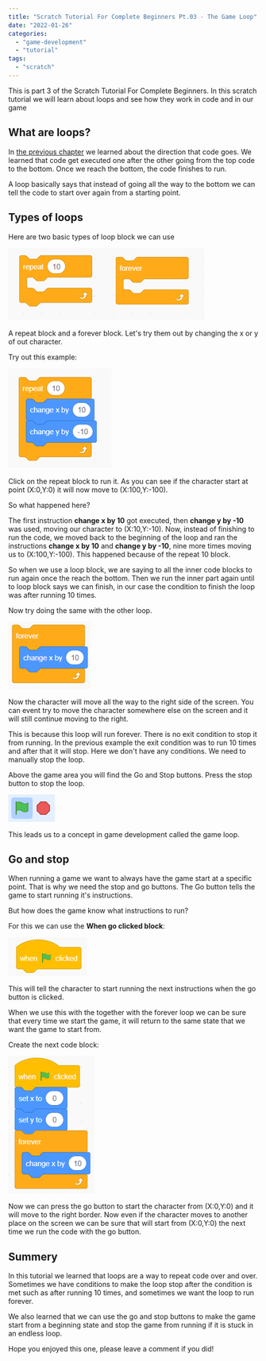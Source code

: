 ```yaml
---
title: "Scratch Tutorial For Complete Beginners Pt.03 - The Game Loop"
date: "2022-01-26"
categories: 
  - "game-development"
  - "tutorial"
tags: 
  - "scratch"
---
```


This is part 3 of the Scratch Tutorial For Complete Beginners. In this scratch tutorial we will learn about loops and see how they work in code and in our game

## What are loops?

In [the previous chapter](https://thinkcodeplay.com/scratch-variables-and-coordinates/) we learned about the direction that code goes. We learned that code get executed one after the other going from the top code to the bottom. Once we reach the bottom, the code finishes to run.

A loop basically says that instead of going all the way to the bottom we can tell the code to start over again from a starting point.

## Types of loops

Here are two basic types of loop block we can use

![](images/image-20.png)

A repeat block and a forever block. Let's try them out by changing the x or y of out character.

Try out this example:

![](images/image-22.png)

Click on the repeat block to run it. As you can see if the character start at point (X:0,Y:0) it will now move to (X:100,Y:-100).

So what happened here?

The first instruction **change x by 10** got executed, then **change y by -10** was used, moving our character to (X:10,Y:-10). Now, instead of finishing to run the code, we moved back to the beginning of the loop and ran the instructions **change x by 10** and **change y by -10**, nine more times moving us to (X:100,Y:-100). This happened because of the repeat 10 block.

So when we use a loop block, we are saying to all the inner code blocks to run again once the reach the bottom. Then we run the inner part again until to loop block says we can finish, in our case the condition to finish the loop was after running 10 times.

Now try doing the same with the other loop.

![](images/image-23.png)

Now the character will move all the way to the right side of the screen. You can event try to move the character somewhere else on the screen and it will still continue moving to the right.

This is because this loop will run forever. There is no exit condition to stop it from running. In the previous example the exit condition was to run 10 times and after that it will stop. Here we don't have any conditions. We need to manually stop the loop.

Above the game area you will find the Go and Stop buttons. Press the stop button to stop the loop.

![](images/image-24.png)

This leads us to a concept in game development called the game loop.

## Go and stop

When running a game we want to always have the game start at a specific point. That is why we need the stop and go buttons. The Go button tells the game to start running it's instructions.

But how does the game know what instructions to run?

For this we can use the **When go clicked block**:

![](images/image-25.png)

This will tell the character to start running the next instructions when the go button is clicked.

When we use this with the together with the forever loop we can be sure that every time we start the game, it will return to the same state that we want the game to start from.

Create the next code block:

![](images/image-26.png)

Now we can press the go button to start the character from (X:0,Y:0) and it will move to the right border. Now even if the character moves to another place on the screen we can be sure that will start from (X:0,Y:0) the next time we run the code with the go button.

## Summery

In this tutorial we learned that loops are a way to repeat code over and over. Sometimes we have conditions to make the loop stop after the condition is met such as after running 10 times, and sometimes we want the loop to run forever.

We also learned that we can use the go and stop buttons to make the game start from a beginning state and stop the game from running if it is stuck in an endless loop.

Hope you enjoyed this one, please leave a comment if you did!
